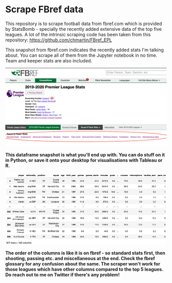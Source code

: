 
# Scrape FBref data

This repository is to scrape football data from fbref.com which is provided by StatsBomb - 
specially the recently added extensive data of the top five leagues. A lot of the intrinsic scraping code has been taken from this repository: https://github.com/chmartin/FBref_EPL

This snapshot from fbref.com indicates the recently added stats I'm talking about. You can scrape all of them from the Jupyter notebook in no time. Team and keeper stats are also included. 

![alt text](pqr.png)

**This dataframe snapshot is what you'll end up with. You can do stuff on it in Python, or save it onto your desktop for visualisations with Tableau or R.**

![alt text](abc.png)

**The order of the columns is like it is on fbref - so standard stats first, then shooting, passing etc. and miscellaneous at the end. Check the fbref glossary for any confusion about the same. The scraper won't work for those leagues which have other columns compared to the top 5 leagues. Do reach out to me on Twitter if there's any problem!**